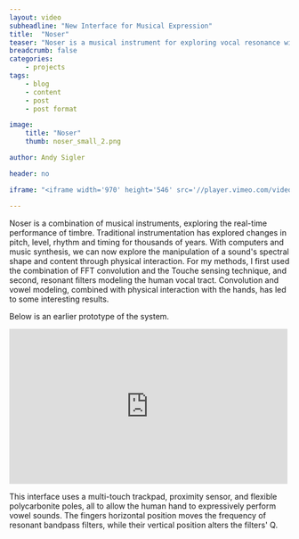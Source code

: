 ```yaml
---
layout: video
subheadline: "New Interface for Musical Expression"
title:  "Noser"
teaser: "Noser is a musical instrument for exploring vocal resonance with the hand. It was developed and performed for the New Interfaces for Musical Expression (NIME) course at ITP."
breadcrumb: false
categories:
    - projects
tags:
    - blog
    - content
    - post
    - post format

image:
    title: "Noser"
    thumb: noser_small_2.png

author: Andy Sigler

header: no

iframe: "<iframe width='970' height='546' src='//player.vimeo.com/video/85275765' frameborder='0' allowfullscreen></iframe>"

---
```


Noser is a combination of musical instruments, exploring the real-time performance of timbre. Traditional instrumentation has explored changes in pitch, level, rhythm and timing for thousands of years. With computers and music synthesis, we can now explore the manipulation of a sound's spectral shape and content through physical interaction. For my methods, I first used the combination of FFT convolution and the Touche sensing technique, and second, resonant filters modeling the human vocal tract. Convolution and vowel modeling, combined with physical interaction with the hands, has led to some interesting results.

Below is an earlier prototype of the system.

<iframe src="https://player.vimeo.com/video/74424188" width="500" height="278" frameborder="0" webkitallowfullscreen mozallowfullscreen allowfullscreen markdown="1"></iframe>

This interface uses a multi-touch trackpad, proximity sensor, and flexible polycarbonite poles, all to allow the human hand to expressively perform vowel sounds. The fingers horizontal position moves the frequency of resonant bandpass filters, while their vertical position alters the filters' Q.
